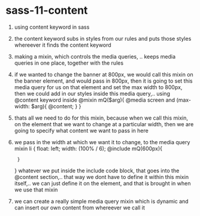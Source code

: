 # sass-11-content

1. using content keyword in sass
2. the content keyword subs in styles from our rules and puts those styles whereever it finds the content keyword
3. making a mixin, which controls the media queries, .. keeps media queries in one place, together with the rules
4. if we wanted to change the banner at 800px, we would call this mixin on the banner element, and would pass in 800px, then it is going to set this media query for us on that element and set the max width to 800px, then we could add in our styles inside this media query,.. using @content keyword inside
@mixin mQ($arg){
    @media screen and (max-width: $arg){
        @content;
    }
}
5. thats all we need to do for this mixin, because when we call this mixin, on the element that we want to change at a particular width, then we are going to specify what content we want to pass in here
6. we pass in the width at which we want it to change, to the media query mixin
    li {
        float: left;
        width: (100% / 6);
        @include mQ(600px){
            
        }
    }
whatever we put inside the include code block, that goes into the @content section,.. that way we dont have to define it within this mixin itself,.. we can just define it on the element, and that is brought in when we use that mixin
7. we can create a really simple media query mixin which is dynamic and can insert our own content from whereever we call it